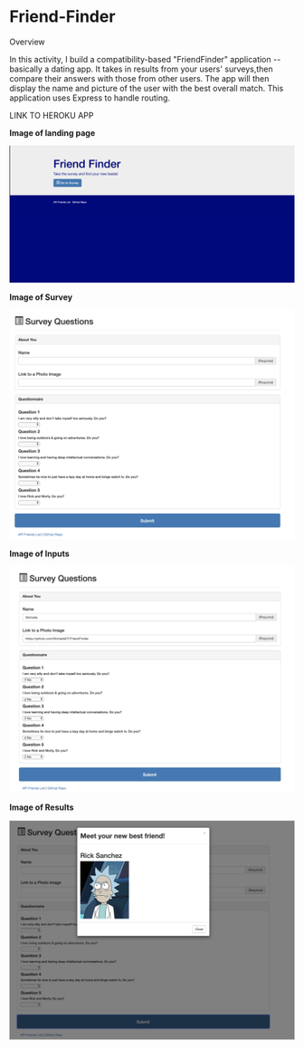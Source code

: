 # Friend-Finder

Overview

In this activity, I build a compatibility-based "FriendFinder" application -- basically a dating app. It takes in results from your users' surveys,then compare their answers with those from other users. The app will then display the name and picture of the user with the best overall match. This application uses Express to handle routing.

LINK TO HEROKU APP

<strong> Image of landing page</strong>


![Image description](/Home.png)


<strong> Image of Survey</strong>

![Image description](/Survey.png)

<strong> Image of Inputs</strong>

![Image description](/Values.png)

<strong> Image of Results</strong>

![Image description](/Results.png)
